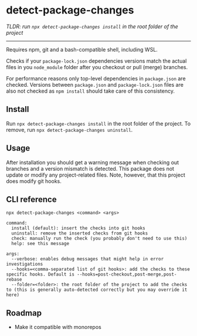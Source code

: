 # detect-package-changes

_TLDR: run `npx detect-package-changes install` in the root folder of the project_

---------------------------------------------------------

Requires npm, git and a bash-compatible shell, including WSL.

Checks if your `package-lock.json` dependencies versions match the actual files in you `node_module` folder after you checkout or pull (merge) branches.

For performance reasons only top-level dependencies in `package.json` are checked. Versions between `package.json` and `package-lock.json` files are also not checked as `npm install` should take care of this consistency.

## Install

Run `npx detect-package-changes install` in the root folder of the project. To remove, run `npx detect-package-changes uninstall`.

## Usage

After installation you should get a warning message when checking out branches and a version mismatch is detected. This package does not update or modify any project-related files. Note, however, that this project does modify git hooks.

## CLI reference

```
npx detect-package-changes <command> <args>

command:
  install (default): insert the checks into git hooks
  uninstall: remove the inserted checks from git hooks
  check: manually run the check (you probably don't need to use this)
  help: see this message

args:
  --verbose: enables debug messages that might help in error investigations
  --hooks=<comma-separated list of git hooks>: add the checks to these specific hooks. Default is --hooks=post-checkout,post-merge,post-rebase
  --folder=<folder>: the root folder of the project to add the checks to (this is generally auto-detected correctly but you may override it here)
  ```

## Roadmap

- Make it compatible with monorepos
